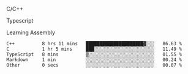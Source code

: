 <p>C/C++</p>
<p> Typescript</p>
<p>Learning Assembly</p>

<!--START_SECTION:waka-->

```text
C++          8 hrs 11 mins   █████████████████████▓░░░   86.63 %
C            1 hr 5 mins     ███░░░░░░░░░░░░░░░░░░░░░░   11.49 %
TypeScript   8 mins          ▒░░░░░░░░░░░░░░░░░░░░░░░░   01.55 %
Markdown     1 min           ░░░░░░░░░░░░░░░░░░░░░░░░░   00.24 %
Other        0 secs          ░░░░░░░░░░░░░░░░░░░░░░░░░   00.07 %
```

<!--END_SECTION:waka-->
